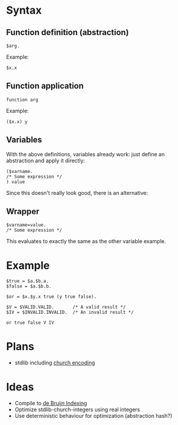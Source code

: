 # Syntax

## Function definition (abstraction)

```
$arg.
```

Example:

```
$x.x
```

## Function application

```
function arg
```

Example:

```
($x.x) y
```

## Variables

With the above definitions, variables already work: just define an abstraction and apply it directly:

```
($varname.
/* Some expression */
) value
```

Since this doesn't really look good, there is an alternative:

## Wrapper

```
$varname=value.
/* Some expression */
```

This evaluates to exactly the same as the other variable example.

# Example

```
$true = $a.$b.a.
$false = $a.$b.b.

$or = $x.$y.x true (y true false).

$V = $VALID.VALID.       /* A valid result */
$IV = $INVALID.INVALID.  /* An invalid result */

or true false V IV
```

# Plans

- stdlib including [church encoding](https://en.wikipedia.org/wiki/Church_encoding)

# Ideas

- Compile to [de Bruijn Indexing](https://en.wikipedia.org/wiki/De_Bruijn_index)
- Optimize stdlib-church-integers using real integers
- Use deterministic behaviour for optimization (abstraction hash?)
